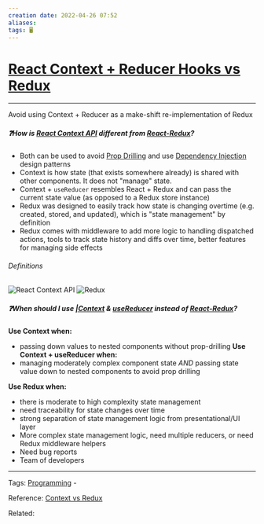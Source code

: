 ```yaml
---
creation date: 2022-04-26 07:52
aliases: 
tags: 🖥️
---
```


# [React Context + Reducer Hooks vs Redux](React%20Context%20+%20Reducer%20Hooks%20vs%20Redux.md)
---
Avoid using Context + Reducer as a make-shift re-implementation of Redux

##### ❓How is [React Context API](./React%20Context%20API.md) different from [React-Redux](./Redux.md)?
- Both can be used to avoid [Prop Drilling](./Prop%20Drilling.md) and use [Dependency Injection](./Dependency%20Injection.md) design patterns 
- Context is how state (that exists somewhere already) is shared with other components. It does not "manage" state.
- Context + `useReducer` resembles React + Redux and can pass the current state value (as opposed to a Redux store instance)
- Redux was designed to easily track how state is changing overtime (e.g. created, stored, and updated), which is "state management" by definition
- Redux comes with middleware to add more logic to handling dispatched actions, tools to track state history and diffs over time, better features for managing side effects

###### Definitions
![React Context API](./React%20Context%20API.md#^8d8711)
![Redux](./Redux.md#^5d996b)

##### ❓When should I use [|Context](./React%20Context%20API.md) & [useReducer](./useReducer%20Hook.md) instead of [React-Redux](./Redux.md)? 
**Use Context when:**
- passing down values to nested components without prop-drilling
**Use Context + useReducer when:**
- managing moderately complex component state *AND* passing state value down to nested components to avoid prop drilling

**Use Redux when:**
- there is moderate to high complexity state management
- need traceability for state changes over time
- strong separation of state management logic from presentational/UI layer
- More complex state management logic, need multiple reducers, or need Redux middleware helpers
- Need bug reports
- Team of developers

---
Tags: [Programming](Programming.md) - 

Reference:  [Context vs Redux](https://blog.isquaredsoftware.com/2021/01/context-redux-differences/)

Related: 